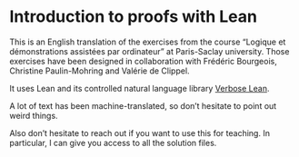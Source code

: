 # Introduction to proofs with Lean

This is an English translation of the exercises from the course “Logique et
démonstrations assistées par ordinateur” at Paris-Saclay university.
Those exercises have been designed in collaboration with Frédéric Bourgeois,
Christine Paulin-Mohring and Valérie de Clippel.

It uses Lean and its controlled natural language library 
[Verbose Lean](https://github.com/PatrickMassot/verbose-lean4/).

A lot of text has been machine-translated, so don’t hesitate to point out weird
things.

Also don’t hesitate to reach out if you want to use this for teaching. In
particular, I can give you access to all the solution files.
